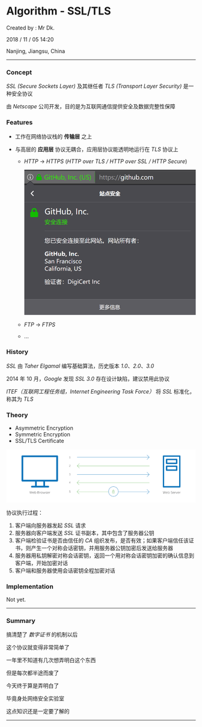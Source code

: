 # Algorithm - SSL/TLS

Created by : Mr Dk.

2018 / 11 / 05 14:20

Nanjing, Jiangsu, China

---

### Concept

_SSL (Secure Sockets Layer)_ 及其继任者 _TLS (Transport Layer Security)_ 是一种安全协议

由 _Netscape_ 公司开发，目的是为互联网通信提供安全及数据完整性保障

### Features

* 工作在网络协议栈的 __传输层__ 之上
* 与高层的 __应用层__ 协议无耦合，应用层协议能透明地运行在 _TLS_ 协议上

  * _HTTP_ &rarr; _HTTPS_ (_HTTP over TLS / HTTP over SSL / HTTP Secure_)

    ![https](../img/https.png)

  * _FTP_ &rarr; _FTPS_

  * ...

### History

_SSL_ 由 _Taher Elgamal_ 编写基础算法，历史版本 _1.0_、_2.0_、_3.0_

2014 年 10 月，_Google_ 发现 _SSL 3.0_ 存在设计缺陷，建议禁用此协议

_ITEF（互联网工程任务组，Internet Engineering Task Force）_ 将 _SSL_ 标准化，称其为 _TLS_

### Theory

* Asymmetric Encryption
* Symmetric Encryption
* SSL/TLS Certificate

![ssl/tls](../img/SSL.png)

协议执行过程：

1. 客户端向服务器发起 _SSL_ 请求
2. 服务器向客户端发送 _SSL_ 证书副本，其中包含了服务器公钥
3. 客户端检验证书是否由信任的 _CA_ 组织发布，是否有效；如果客户端信任该证书，则产生一个对称会话密钥，并用服务器公钥加密后发送给服务器
4. 服务器用私钥解密对称会话密钥，返回一个用对称会话密钥加密的确认信息到客户端，开始加密对话
5. 客户端和服务器使用会话密钥全程加密对话

### Implementation

Not yet.

---

### Summary

搞清楚了 _数字证书_ 的机制以后

这个协议就变得非常简单了

一年里不知道有几次想弄明白这个东西

但是每次都半途而废了

今天终于算是弄明白了

毕竟身处网络安全实验室

这点知识还是一定要了解的

---

